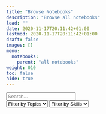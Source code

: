 ```yaml
---
title: "Browse Notebooks"
description: "Browse all notebooks"
lead: ""
date: 2020-11-17T20:11:42+01:00
lastmod: 2020-11-17T20:11:42+01:00
draft: false
images: []
menu:
  notebooks:
    parent: "all notebooks"
weight: 010
toc: false
hide: true
---
```


<script src="https://code.jquery.com/jquery-1.9.1.min.js"></script>

<script>

function renderNotebooks (notebooks) {
  const notebookContainer = $('#notebook-container')
  notebookContainer.empty()
  notebooks.forEach((notebook) => {
    let badges = []
    if (notebook.topics) badges = badges.concat(notebook.topics);
    if (notebook.skills) badges = badges.concat(notebook.skills);
    badges = badges.map((name) => `<span class="badge bg-primary me-1">${name}</span>`).join('') ?? ''

    notebookContainer.append(`
      <div class="shadow-sm px-3 py-3 rounded card mt-2">
        <div class="d-flex flex-wrap">
        <a class="me-2" href="${notebook.permalink}">
        <h5 class="my-0">${notebook.title}</h5>
        </a>
        <span>
          ${badges}
        </span>
        <div>
        ${ notebook.author ? `<subtitle>
          by: ${ notebook.authorslink ? `<a href="${notebook.authorslink}">Author</a>}` : notebook.author}
        </subtitle>` : ''}
        <p class="my-0 mt-1">${notebook.description}</p>
      </div>
    `)
  })
}

function renderFilters(notebooks) {
  const topics = [...new Set(notebooks.reduce((acc, {topics}) => topics ? acc.concat(topics) : acc , []))]
  const skills = [...new Set(notebooks.reduce((acc, {skills}) => skills ? acc.concat(skills) : acc , []))]

  const topicFilter = $('#topic-filter')
  const skillFilter = $('#skill-filter')

  topics.forEach((topic) => {
    topicFilter.append(`<option value="${topic}">${topic}</option>`)
  })

  skills.forEach((skill) => {
    skillFilter.append(`<option value="${skill}">${skill}</option>`)
  })
}

// global notebooks variable
let notebooks;

$( document ).ready(function () {
  // bind select listeners to the filters
  $('#topic-filter').change(function () {
    renderNotebooks(notebooks.filter(({topics}) => topics && topics.includes($(this).val())))
    $('#skill-filter').prop('selectedIndex',0);
  })

  $('#skill-filter').change(function () {
    renderNotebooks(notebooks.filter(({skills}) => skills && skills.includes($(this).val())))
    $('#topic-filter').prop('selectedIndex',0);
  })

  $('#notebook-search').keyup(function () {
    $('#skill-filter').prop('selectedIndex',0);
    $('#topic-filter').prop('selectedIndex',0);
    const value = $('#notebook-search').val().toLowerCase()
    renderNotebooks(
      notebooks.filter(({ description, title, author }) => [description, title, author].some((val) => {
        return val.toLowerCase().includes(value)
      })))
  })

  // fetch all notebooks
  fetch("/notebooks/index.json")
    .then(response => response.json())
    .then(({data}) => {
      notebooks = data.filter((notebook) => !notebook.hide)
      renderNotebooks(notebooks)
      renderFilters(notebooks)
    })
})
</script>

<div class="input-group mb-3">
  <input id="notebook-search" type="text" class="form-control" placeholder="Search..." aria-label="Search" aria-describedby="search">
</div>

<div class="d-flex mb-3">
  <select id="topic-filter" class="form-select" aria-label="Topic Filter" onselect="">
    <option selected>Filter by Topics</option>
  </select>
  <select id="skill-filter" class="form-select ms-5" aria-label="Skill filter">
    <option selected>Filter by Skills</option>
  </select>
</div>

<div id="notebook-container">
</div>
